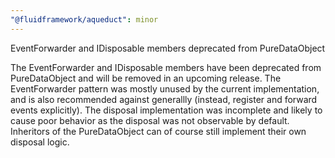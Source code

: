 ```yaml
---
"@fluidframework/aqueduct": minor
---
```


EventForwarder and IDisposable members deprecated from PureDataObject

The EventForwarder and IDisposable members have been deprecated from PureDataObject and will be removed in an upcoming release. The EventForwarder pattern was mostly unused by the current implementation, and is also recommended against generallly (instead, register and forward events explicitly). The disposal implementation was incomplete and likely to cause poor behavior as the disposal was not observable by default. Inheritors of the PureDataObject can of course still implement their own disposal logic.
